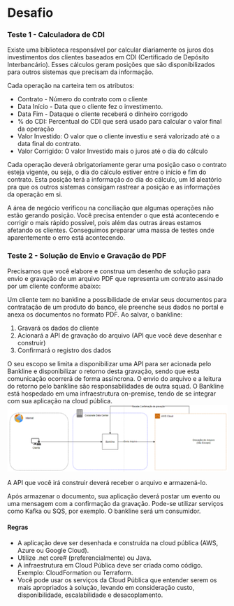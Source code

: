 # Desafio

### Teste 1 - Calculadora de CDI
Existe uma biblioteca responsável por calcular diariamente os juros dos investimentos dos clientes baseados em CDI (Certificado de Depósito Interbancário). Esses cálculos geram posições que são disponibilizados para outros sistemas que precisam da informação.

Cada operação na carteira tem os atributos:
* Contrato - Número do contrato com o cliente
* Data Início - Data que o cliente fez o investimento.
* Data Fim - Dataque o cliente receberá o dinheiro corrigodo
* % do CDI: Percentual do CDI que será usado para calcular o valor final da operação
* Valor Investido: O valor que o cliente investiu e será valorizado até o a data final do contrato.
* Valor Corrigido: O valor Investido mais o juros até o dia do cálculo

Cada operação deverá obrigatoriamente gerar uma posição caso o contrato esteja vigente, ou seja, o dia do cálculo estiver entre o início e fim do contrato. Esta posição terá a informação do dia do cálculo, um Id aleatório pra que os outros sistemas consigam rastrear a posição e as informações da operação em si.

A área de negócio verificou na conciliação que algumas operações não estão gerando posição. Você precisa entender o que está acontecendo e corrigir o mais rápido possível, pois além das outras áreas estamos afetando os clientes. Conseguimos preparar uma massa de testes onde aparentemente o erro está acontecendo.


### Teste 2 - Solução de Envio e Gravação de PDF
Precisamos que você elabore e construa um desenho de solução para envio e gravação de um arquivo PDF que representa um contrato assinado por um cliente conforme abaixo:

Um cliente tem no bankline a possibilidade de enviar seus documentos para contratação de um produto do banco, ele preenche seus dados no portal e anexa os documentos no formato PDF. Ao salvar, o bankline:
1. Gravará os dados do cliente
2. Acionará a API de gravação do arquivo (API que você deve desenhar e construir)
3. Confirmará o registro dos dados

O seu escopo se limita a disponibilizar uma API para ser acionada pelo Bankline e disponibilizar o retorno desta gravação, sendo que esta comunicação ocorrerá de forma assíncrona. O envio do arquivo e a leitura do retorno pelo bankline são responsabilidades de outra squad. O Bankline está hospedado em uma infraestrutura on-premise, tendo de se integrar com sua aplicação na cloud pública.
![Diagrama](diagrama.png)

A API que você irá construir deverá receber o arquivo e armazená-lo.

Após armazenar o documento, sua aplicação deverá postar um evento ou uma mensagem com a confirmação da gravação. Pode-se utilizar serviços como Kafka ou SQS, por exemplo. O bankline será um consumidor.

#### Regras
* A aplicação deve ser desenhada e construída na cloud pública (AWS, Azure ou Google Cloud).
* Utilize .net core# (preferencialmente) ou Java.
* A infraestrutura em Cloud Pública deve ser criada como código. Exemplo: CloudFormation ou Terraform.
* Você pode usar os serviços da Cloud Pública que entender serem os mais apropriados à solução, levando em consideração custo, disponibilidade, escalabilidade e desacoplamento.
